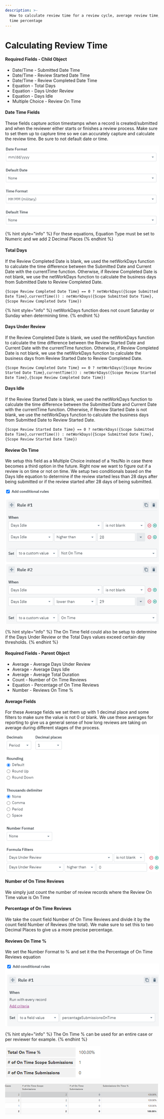 ```yaml
---
description: >-
  How to calculate review time for a review cycle, average review time, and on
  time percentage
---
```


# Calculating Review Time

#### Required Fields - Child Object

* Date/Time - Submitted Date Time
* Date/Time - Review Started Date Time
* Date/Time - Review Completed Date Time
* Equation - Total Days
* Equation - Days Under Review
* Equation - Days Idle
* Multiple Choice - Review On Time

#### Date Time Fields

These fields capture action timestamps when a record is created/submitted and when the reviewer either starts or finishes a review process. Make sure to set them up to capture time so we can accurately capture and calculate the review time. Be sure to not default date or time.

![](<../../../.gitbook/assets/image (212).png>)

{% hint style="info" %}
For these equations, Equation Type must be set to Numeric and we add 2 Decimal Places
{% endhint %}

#### Total Days

If the Review Completed Date is blank, we used the netWorkDays function to calculate the time difference between the Submitted Date and Current Date with the currentTime function. Otherwise, if Review Completed Date is not blank, we use the netWorkDays function to calculate the business days from Submitted Date to Review Completed Date.

```
{Scope Review Completed Date Time} == 0 ? netWorkDays({Scope Submitted Date Time},currentTime()) : netWorkDays({Scope Submitted Date Time},{Scope Review Completed Date Time})
```

{% hint style="info" %}
netWorkDays function does not count Saturday or Sunday when determining time.
{% endhint %}

#### Days Under Review

If the Review Completed Date is blank, we used the netWorkDays function to calculate the time difference between the Review Started Date and Current Date with the currentTime function. Otherwise, if Review Completed Date is not blank, we use the netWorkDays function to calculate the business days from Review Started Date to Review Completed Date.

```
{Scope Review Completed Date Time} == 0 ? netWorkDays({Scope Review Started Date Time},currentTime()) : netWorkDays({Scope Review Started Date Time},{Scope Review Completed Date Time})
```

#### Days Idle

If the Review Started Date is blank, we used the netWorkDays function to calculate the time difference between the Submitted Date and Current Date with the currentTime function. Otherwise, if Review Started Date is not blank, we use the netWorkDays function to calculate the business days from Submitted Date to Review Started Date.

```
{Scope Review Started Date Time} == 0 ? netWorkDays({Scope Submitted Date Time},currentTime()) : netWorkDays({Scope Submitted Date Time},{Scope Review Started Date Time})
```

#### Review On Time

We setup this field as a Multiple Choice instead of a Yes/No in case there becomes a third option in the future. Right now we want to figure out if a review is on time or not on time. We setup two conditionals based on the Days Idle equation to determine if the review started less than 28 days after being submitted or if the review started after 28 days of being submitted.

![](<../../../.gitbook/assets/image (236).png>)

{% hint style="info" %}
The On Time field could also be setup to determine if the Days Under Review or the Total Days values exceed certain day thresholds.
{% endhint %}



#### Required Fields - Parent Object

* Average - Average Days Under Review
* Average - Average Days Idle
* Average - Average Total Duration
* Count - Number of On Time Reviews
* Equation - Percentage of On Time Reviews
* Number - Reviews On Time %

#### Average Fields

For these Average fields we set them up with 1 decimal place and some filters to make sure the value is not 0 or blank. We use these averages for reporting to give us a general sense of how long reviews are taking on average during different stages of the process.

![](<../../../.gitbook/assets/image (246).png>)

#### Number of On Time Reviews

We simply just count the number of review records where the Review On Time value is On Time

#### Percentage of On Time Reviews

We take the count field Number of On Time Reviews and divide it by the count field Number of Reviews (the total). We make sure to set this to two Decimal Places to give us a more precise percentage.

#### Reviews On Time %

We set the Number Format to % and set it the the Percentage of On Time Reviews equation

![](<../../../.gitbook/assets/image (257).png>)

{% hint style="info" %}
The On Time % can be used for an entire case or per reviewer for example.
{% endhint %}

![](<../../../.gitbook/assets/image (264).png>)

![](<../../../.gitbook/assets/image (213).png>)
